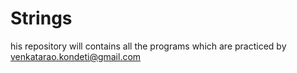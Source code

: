 # Strings

his repository will contains all the programs which are practiced by venkatarao.kondeti@gmail.com
